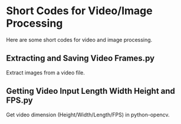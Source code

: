 # Short Codes for Video/Image Processing
Here are some short codes for video and image processing. 
## Extracting and Saving Video Frames.py
   Extract images from a video file.
## Getting Video Input Length Width Height and FPS.py
 Get video dimension (Height/Width/Length/FPS) in python-opencv.



  
   
